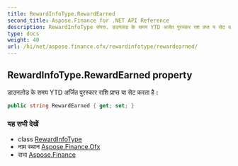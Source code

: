 ```yaml
---
title: RewardInfoType.RewardEarned
second_title: Aspose.Finance for .NET API Reference
description: RewardInfoType संपत्त. डउनलड के समय YTD अर्जत पुरस्कर रश प्रप्त य सेट करत है
type: docs
weight: 40
url: /hi/net/aspose.finance.ofx/rewardinfotype/rewardearned/
---
```

## RewardInfoType.RewardEarned property

डाउनलोड के समय YTD अर्जित पुरस्कार राशि प्राप्त या सेट करता है।

```csharp
public string RewardEarned { get; set; }
```

### यह सभी देखें

* class [RewardInfoType](../)
* नाम स्थान [Aspose.Finance.Ofx](../../rewardinfotype/)
* सभा [Aspose.Finance](../../../)


